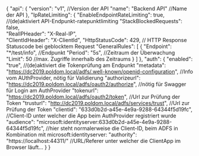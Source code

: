 ﻿{
  "api": { 
    "version": "v1",        //Version der API
    "name": "Backend API"   //Name der API
  },
  "IpRateLimiting": {
    "EnableEndpointRateLimiting": true,  //(de)aktiviert API-Endpunkt-ratepunktlimiting
    "StackBlockedRequests": false,       
    "RealIPHeader": "X-Real-IP",        
    "ClientIdHeader": "X-ClientId",
    "HttpStatusCode": 429,              // HTTP Response Statuscode bei geblocktem Request
    "GeneralRules": [
      {
        "Endpoint": "*/test/info",       //Endpunkt
        "Period": "5s",                 //Zeitraum der Überwachung
        "Limit": 50                     //max. Zugriffe innerhalb des Zeitraums
      }
    ]
  },
  "auth": {
    "enabled": "true",                  //(de)aktiviert die Tokenprüfung am Endpunkt
    "metadata": "https://dc2019.poldom.local/adfs/.well-known/openid-configuration",    //Info vom AUthProvider, nötig für Validierung
    "authorizeurl": "https://dc2019.poldom.local/adfs/oauth2/authorize",    //nötig für Swagger für Login am AuthProvider
    "tokenurl": "https://dc2019.poldom.local/adfs/oauth2/token",        //Url zur Prüfung der Token
    "trusturl": "http://dc2019.poldom.local/adfs/services/trust",       //Url zur Prüfung der Token
    "clientid": "633d0b2d-a45e-4e9a-9288-64344f5d19fc",                 //Client-ID unter welcher die App beim AuthProvider registriert wurde
    "audience": "microsoft:identityserver:633d0b2d-a45e-4e9a-9288-64344f5d19fc", //hier steht normalerweise die Client-ID, beim ADFS in Kombination mit microsoft:identityserver:<CLIENT-ID>
    "authority": "https://localhost:44311/" //URL/Referer unter welcher die ClientApp im Browser läuft...
  }
}